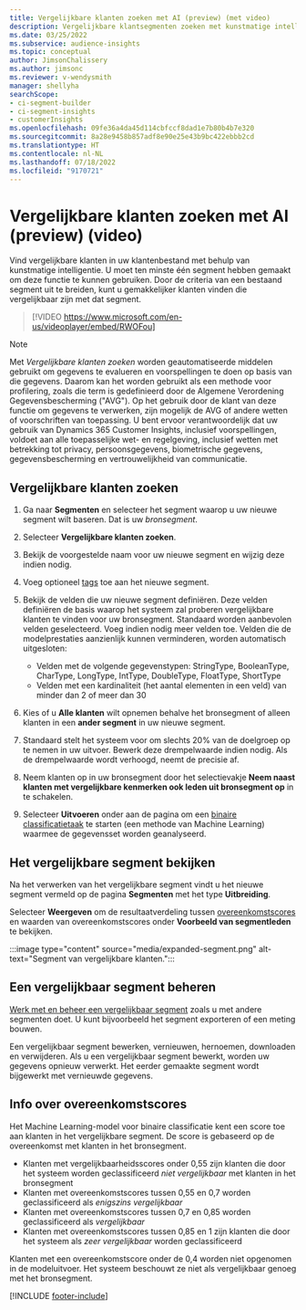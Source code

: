 ```yaml
---
title: Vergelijkbare klanten zoeken met AI (preview) (met video)
description: Vergelijkbare klantsegmenten zoeken met kunstmatige intelligentie.
ms.date: 03/25/2022
ms.subservice: audience-insights
ms.topic: conceptual
author: JimsonChalissery
ms.author: jimsonc
ms.reviewer: v-wendysmith
manager: shellyha
searchScope:
- ci-segment-builder
- ci-segment-insights
- customerInsights
ms.openlocfilehash: 09fe36a4da45d114cbfccf8dad1e7b80b4b7e320
ms.sourcegitcommit: 8a28e9458b857adf8e90e25e43b9bc422ebbb2cd
ms.translationtype: HT
ms.contentlocale: nl-NL
ms.lasthandoff: 07/18/2022
ms.locfileid: "9170721"
---
```

# <a name="find-similar-customers-with-ai-preview"></a>Vergelijkbare klanten zoeken met AI (preview) (video)

Vind vergelijkbare klanten in uw klantenbestand met behulp van kunstmatige intelligentie. U moet ten minste één segment hebben gemaakt om deze functie te kunnen gebruiken. Door de criteria van een bestaand segment uit te breiden, kunt u gemakkelijker klanten vinden die vergelijkbaar zijn met dat segment.

> [!VIDEO https://www.microsoft.com/en-us/videoplayer/embed/RWOFou]

> [!NOTE]
> Met *Vergelijkbare klanten zoeken* worden geautomatiseerde middelen gebruikt om gegevens te evalueren en voorspellingen te doen op basis van die gegevens. Daarom kan het worden gebruikt als een methode voor profilering, zoals die term is gedefinieerd door de Algemene Verordening Gegevensbescherming ("AVG"). Op het gebruik door de klant van deze functie om gegevens te verwerken, zijn mogelijk de AVG of andere wetten of voorschriften van toepassing. U bent ervoor verantwoordelijk dat uw gebruik van Dynamics 365 Customer Insights, inclusief voorspellingen, voldoet aan alle toepasselijke wet- en regelgeving, inclusief wetten met betrekking tot privacy, persoonsgegevens, biometrische gegevens, gegevensbescherming en vertrouwelijkheid van communicatie.

## <a name="find-similar-customers"></a>Vergelijkbare klanten zoeken

1. Ga naar **Segmenten** en selecteer het segment waarop u uw nieuwe segment wilt baseren. Dat is uw *bronsegment*.

1. Selecteer **Vergelijkbare klanten zoeken**.

1. Bekijk de voorgestelde naam voor uw nieuwe segment en wijzig deze indien nodig.

1. Voeg optioneel [tags](work-with-tags-columns.md#manage-tags) toe aan het nieuwe segment.

1. Bekijk de velden die uw nieuwe segment definiëren. Deze velden definiëren de basis waarop het systeem zal proberen vergelijkbare klanten te vinden voor uw bronsegment. Standaard worden aanbevolen velden geselecteerd. Voeg indien nodig meer velden toe.
  Velden die de modelprestaties aanzienlijk kunnen verminderen, worden automatisch uitgesloten:
  
   - Velden met de volgende gegevenstypen: StringType, BooleanType, CharType, LongType, IntType, DoubleType, FloatType, ShortType
   - Velden met een kardinaliteit (het aantal elementen in een veld) van minder dan 2 of meer dan 30

1. Kies of u **Alle klanten** wilt opnemen behalve het bronsegment of alleen klanten in een **ander segment** in uw nieuwe segment.

1. Standaard stelt het systeem voor om slechts 20% van de doelgroep op te nemen in uw uitvoer. Bewerk deze drempelwaarde indien nodig. Als de drempelwaarde wordt verhoogd, neemt de precisie af.

1. Neem klanten op in uw bronsegment door het selectievakje **Neem naast klanten met vergelijkbare kenmerken ook leden uit bronsegment op** in te schakelen.

1. Selecteer **Uitvoeren** onder aan de pagina om een [binaire classificatietaak](#about-similarity-scores) te starten (een methode van Machine Learning) waarmee de gegevensset worden geanalyseerd.

## <a name="view-the-similar-segment"></a>Het vergelijkbare segment bekijken

Na het verwerken van het vergelijkbare segment vindt u het nieuwe segment vermeld op de pagina **Segmenten** met het type **Uitbreiding**.

Selecteer **Weergeven** om de resultaatverdeling tussen [overeenkomstscores](#about-similarity-scores) en waarden van overeenkomstscores onder **Voorbeeld van segmentleden** te bekijken.

:::image type="content" source="media/expanded-segment.png" alt-text="Segment van vergelijkbare klanten.":::

## <a name="manage-a-similar-segment"></a>Een vergelijkbaar segment beheren

[Werk met en beheer een vergelijkbaar segment](segments.md#manage-existing-segments) zoals u met andere segmenten doet. U kunt bijvoorbeeld het segment exporteren of een meting bouwen.

Een vergelijkbaar segment bewerken, vernieuwen, hernoemen, downloaden en verwijderen. Als u een vergelijkbaar segment bewerkt, worden uw gegevens opnieuw verwerkt. Het eerder gemaakte segment wordt bijgewerkt met vernieuwde gegevens.

## <a name="about-similarity-scores"></a>Info over overeenkomstscores

Het Machine Learning-model voor binaire classificatie kent een score toe aan klanten in het vergelijkbare segment. De score is gebaseerd op de overeenkomst met klanten in het bronsegment.

- Klanten met vergelijkbaarheidsscores onder 0,55 zijn klanten die door het systeem worden geclassificeerd *niet vergelijkbaar* met klanten in het bronsegment
- Klanten met overeenkomstscores tussen 0,55 en 0,7 worden geclassificeerd als *enigszins vergelijkbaar*
- Klanten met overeenkomstscores tussen 0,7 en 0,85 worden geclassificeerd als *vergelijkbaar*
- Klanten met overeenkomstscores tussen 0,85 en 1 zijn klanten die door het systeem als *zeer vergelijkbaar* worden geclassificeerd

Klanten met een overeenkomstscore onder de 0,4 worden niet opgenomen in de modeluitvoer. Het systeem beschouwt ze niet als vergelijkbaar genoeg met het bronsegment.

[!INCLUDE [footer-include](includes/footer-banner.md)]
